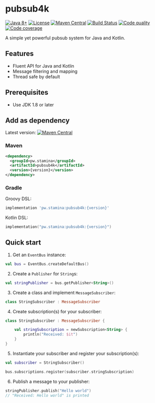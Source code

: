 # pubsub4k
[![Java 8+][java-badge]](https://java.oracle.com/)
[![License][license-badge]](/LICENSE)
[![Maven Central][maven-badge]](https://search.maven.org/artifact/pw.stamina/pubsub4k)
[![Build Status][actions-badge]](https://github.com/staminadevelopment/pubsub4k/actions)
[![Code quality][codebeat-badge]](https://codebeat.co/projects/github-com-staminadevelopment-pubsub4k-master)
[![Code coverage][codecov-badge]](https://codecov.io/gh/staminadevelopment/pubsub4k)

[java-badge]: https://img.shields.io/badge/Java-8%2B-informational.svg
[license-badge]: https://img.shields.io/github/license/staminadevelopment/pubsub4k.svg
[maven-badge]: https://img.shields.io/maven-central/v/pw.stamina/pubsub4k.svg
[actions-badge]: https://github.com/staminadevelopment/pubsub4k/workflows/Kotlin%20CI/badge.svg
[codebeat-badge]: https://codebeat.co/badges/3ff547d9-7d03-4c6d-aec8-a7d26cd0ac85
[codecov-badge]: https://codecov.io/gh/staminadevelopment/pubsub4k/branch/master/graph/badge.svg

A simple yet powerful pubsub system for Java and Kotlin.

## Features

- Fluent API for Java and Kotlin
- Message filtering and mapping
- Thread safe by default

## Prerequisites
 * Use JDK 1.8 or later

## Add as dependency

Latest version: [![Maven Central][maven-badge]](https://search.maven.org/artifact/pw.stamina/pubsub4k)

### Maven
```xml
<dependency>
  <groupId>pw.stamina</groupId>
  <artifactId>pubsub4k</artifactId>
  <version>{version}</version>
</dependency>
```

### Gradle
Groovy DSL:
```groovy
implementation 'pw.stamina:pubsub4k:{version}'
```

Kotlin DSL:
```kotlin
implementation("pw.stamina:pubsub4k:{version}")
```

## Quick start

1. Get an `EventBus` instance:
```kotlin
val bus = EventBus.createDefaultBus()
```

2. Create a `Publisher` for `String`s:
```kotlin
val stringPublisher = bus.getPublisher<String>()
```

3. Create a class and implement `MessageSubscriber`:
```kotlin
class StringSubscriber : MessageSubscriber
```

4. Create subscription(s) for your subscriber:
```kotlin
class StringSubscriber : MessageSubscriber {

    val stringSubscription = newSubscription<String> {
        println("Received: $it")
    }
}
```

5. Instantiate your subscriber and register your subscription(s):
```kotlin
val subscriber = StringSubscriber()

bus.subscriptions.register(subscriber.stringSubscription)
```

6. Publish a message to your publisher:
```kotlin
stringPublisher.publish("Hello world")
// "Received: Hello world" is printed
```

